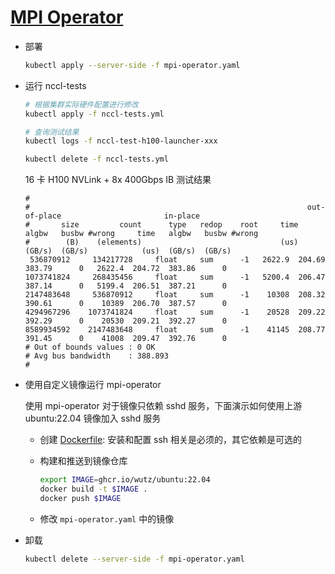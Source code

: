 # [MPI Operator](https://github.com/kubeflow/mpi-operator)

- 部署

  ```sh
  kubectl apply --server-side -f mpi-operator.yaml
  ```

- 运行 nccl-tests

  ```sh
  # 根据集群实际硬件配置进行修改
  kubectl apply -f nccl-tests.yml

  # 查询测试结果
  kubectl logs -f nccl-test-h100-launcher-xxx

  kubectl delete -f nccl-tests.yml
  ```

  16 卡 H100 NVLink + 8x 400Gbps IB 测试结果

  ```
  #
  #                                                              out-of-place                       in-place          
  #       size         count      type   redop    root     time   algbw   busbw #wrong     time   algbw   busbw #wrong
  #        (B)    (elements)                               (us)  (GB/s)  (GB/s)            (us)  (GB/s)  (GB/s)       
   536870912     134217728     float     sum      -1   2622.9  204.69  383.79      0   2622.4  204.72  383.86      0
  1073741824     268435456     float     sum      -1   5200.4  206.47  387.14      0   5199.4  206.51  387.21      0
  2147483648     536870912     float     sum      -1    10308  208.32  390.61      0    10389  206.70  387.57      0
  4294967296    1073741824     float     sum      -1    20528  209.22  392.29      0    20530  209.21  392.27      0
  8589934592    2147483648     float     sum      -1    41145  208.77  391.45      0    41008  209.47  392.76      0
  # Out of bounds values : 0 OK
  # Avg bus bandwidth    : 388.893 
  #
  ```

- 使用自定义镜像运行 mpi-operator

  使用 mpi-operator 对于镜像只依赖 sshd 服务，下面演示如何使用上游 ubuntu:22.04 镜像加入 sshd 服务

  * 创建 [Dockerfile](Dockerfile): 安装和配置 ssh 相关是必须的，其它依赖是可选的
  * 构建和推送到镜像仓库

    ```bash
    export IMAGE=ghcr.io/wutz/ubuntu:22.04
    docker build -t $IMAGE .
    docker push $IMAGE
    ```
  * 修改 `mpi-operator.yaml` 中的镜像

- 卸载

  ```sh
  kubectl delete --server-side -f mpi-operator.yaml
  ```
